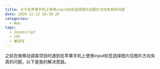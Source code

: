 ```yaml
---
title: 关于在苹果手机上使用input标签选择图片后图片方向失真的问题
date: 2020-12-22 16:30:20
categories: 
  - Web
tags: 
  - Javascript
  - iOS
  - 兼容性
---
```


之前在做移动调查项目时遇到在苹果手机上使用input标签选择图片后图片方向失真的问题，以下是我的解决思路。
